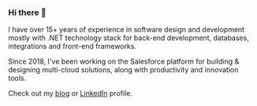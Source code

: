 ### Hi there 👋

I have over 15+ years of experience in software design and development mostly with .NET technology stack for back-end development, databases, integrations and front-end frameworks.

Since 2018, I've been working on the Salesforce platform for building & designing multi-cloud solutions, along with productivity and innovation tools.

Check out my [blog](https://firatesmer.com) or [LinkedIn](https://linkedin.com/in/firatesmer) profile.
